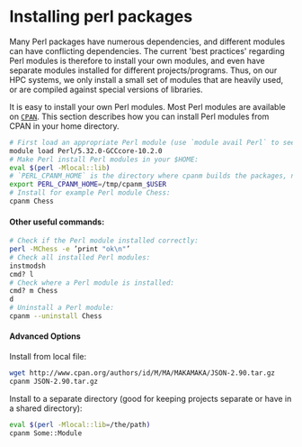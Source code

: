 # Installing perl packages

Many Perl packages have numerous dependencies, and different modules can have conflicting
dependencies.  The current 'best practices' regarding Perl modules is therefore to install your own
modules, and even have separate modules installed for different projects/programs.  Thus, on our HPC
systems, we only install a small set of modules that are heavily used, or are compiled against
special versions of libraries.

It is easy to install your own Perl modules.  Most Perl modules are available on
[`CPAN`](https://metacpan.org/). This section describes how you can install Perl modules from CPAN
in your home directory.

```bash
# First load an appropriate Perl module (use `module avail Perl` to see all)
module load Perl/5.32.0-GCCcore-10.2.0
# Make Perl install Perl modules in your $HOME:
eval $(perl -Mlocal::lib)
# `PERL_CPANM_HOME` is the directory where cpanm builds the packages, not where they are installed
export PERL_CPANM_HOME=/tmp/cpanm_$USER
# Install for example Perl module Chess:
cpanm Chess
```

#### Other useful commands:
```bash
# Check if the Perl module installed correctly:
perl -MChess -e ’print "ok\n"’
# Check all installed Perl modules:
instmodsh
cmd? l
# Check where a Perl module is installed:
cmd? m Chess
d
# Uninstall a Perl module:
cpanm --uninstall Chess
```

#### Advanced Options

Install from local file:

```bash
wget http://www.cpan.org/authors/id/M/MA/MAKAMAKA/JSON-2.90.tar.gz
cpanm JSON-2.90.tar.gz
```

Install to a separate directory (good for keeping projects separate or have in a shared directory):

```bash
eval $(perl -Mlocal::lib=/the/path)
cpanm Some::Module
```
